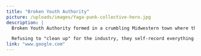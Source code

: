 ```yaml
---
title: "Broken Youth Authority"
picture: /uploads/images/Yaga-punk-collective-hero.jpg
description: |
  Broken Youth Authority formed in a crumbling Midwestern town where the only thing louder than the freight trains was the boredom. The four-piece cut their teeth playing abandoned basements and parking lots, channeling the frustration of dead-end jobs, closed-down schools, and the looming threat of "growing up." Their music is fast, jagged, and unpolished—like if Black Flag and FIDLAR got in a fistfight behind a liquor store.

  Refusing to "clean up" for the industry, they self-record everything on secondhand tape decks and design their own gritty zines to hand out at shows. For them, punk isn't just music—it's survival. Their fanbase is a revolving door of disillusioned kids who finally hear someone screaming the words they've been choking on.
link: "www.google.com"
---
```

